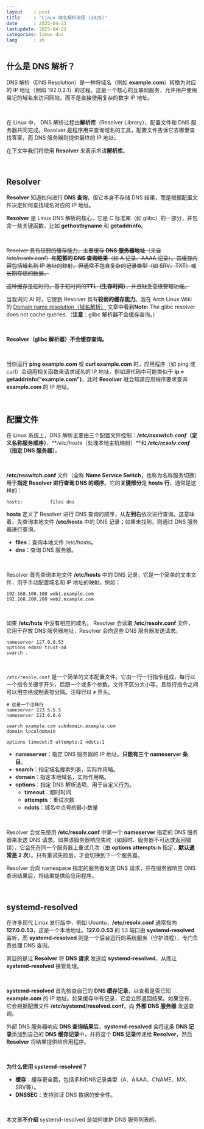 ```yaml
---
layout    : post
title     : "Linux 域名解析流程 (2025)"
date      : 2025-04-23
lastupdate: 2025-04-23
categories: linux dns
lang      : zh
---
```


## 什么是 DNS 解析？

DNS 解析（DNS Resolution）是一种将域名（例如 **example.com**）转换为对应的 IP 地址（例如 192.0.2.1）的过程。这是一个核心的互联网服务，允许用户使用易记的域名来访问网站，而不是直接使用复杂的数字 IP 地址。

<br>

在 Linux 中， DNS 解析过程由**解析库**（Resolver Library）、配置文件和 DNS 服务器共同完成。Resolver 是程序用来查询域名的工具，配置文件告诉它去哪里查找答案，而 DNS 服务器则提供最终的 IP 地址。

在下文中我们将使用 **Resolver** 来表示术语**解析库**。

<br>

## Resolver

**Resolver** 知道如何进行 **DNS 查询**，但它本身不存储 DNS 结果，而是根据配置文件决定如何查找域名对应的 IP 地址。

**Resolver** 是 Linux DNS 解析的核心，它是 C 标准库（如 glibc）的一部分，并包含一些关键函数，比如 **gethostbyname** 和 **getaddrinfo**。

<br>

~~Resolver 具有较弱的缓存能力，主要缓存 **DNS 服务器地址**（来自 /etc/resolv.conf）和**短暂的 DNS 查询结果**（如 A 记录、AAAA 记录）。其缓存内容包括域名到 IP 地址的映射，但通常不包含复杂的记录类型（如 SRV、TXT）或长期存储的数据。~~

~~这种缓存是临时的，基于短时间的**TTL（生存时间）**，并且缺乏高级管理功能。~~

当我询问 AI 时，它提到 Resolver 具有**较弱的缓存能力**。我在 Arch Linux Wiki 的 [Domain name resolution（域名解析）](https://wiki.archlinux.org/title/Domain_name_resolution) 文章中看到**Note:** The glibc resolver does not cache queries.（**注意**：glibc 解析器不会缓存查询。）

<br>

**Resolver（glibc 解析器）不会缓存查询。**

<br>

当你运行 **ping example.com** 或 **curl example.com** 时，应用程序（如 ping 或 curl）会调用相关函数来请求域名的 IP 地址，例如源代码中可能类似于 **ip = getaddrinfo("example.com")**，此时 **Resolver** 就会知道应用程序要求查询 **example.com** 的 IP 地址。

<br>

## 配置文件

在 Linux 系统上，DNS 解析主要由三个配置文件控制：***/etc/nsswitch.conf*（定义名称服务顺序）**、***/etc/hosts*（处理本地主机映射）**和  ***/etc/resolv.conf*（指定 DNS 服务器）**。

<br>

**/etc/nsswitch.conf** 文件（全称 **Name Service Switch**，也称为名称服务切换）用于**指定 Resolver 进行查询 DNS 的顺序**。它的**关键部分**是 **hosts 行**，通常是这样的：

```
hosts:          files dns
```

**hosts** 定义了 Resolver 进行 DNS 查询的顺序，从**左到右**依次进行查询。这意味着，先查询本地文件 **/etc/hosts** 中的 DNS 记录；如果未找到，则通过 DNS 服务器进行查询。

- **files**：查询本地文件 /etc/hosts。
- **dns**：查询 DNS 服务器。

<br>

Resolver 首先查询本地文件 **/etc/hosts** 中的 DNS 记录，它是一个简单的文本文件，用于手动配置域名和 IP 地址的映射。例如：

```
192.168.100.100	web1.example.com
192.168.200.200	web2.example.com
```

<br>

如果 **/etc/hots** 中没有相应的域名， Resolver 会读取 **/etc/resolv.conf** 文件，它用于存放 DNS 服务器地址，Resolver 会向这些 DNS 服务器发送请求。

```
nameserver 127.0.0.53
options edns0 trust-ad
search .
```

<br>

`/etc/resolv.conf` 是一个简单的文本配置文件。它由一行一行指令组成，每行以一个指令关键字开头，后跟一个或多个参数。文件不区分大小写，且每行指令之间可以用空格或制表符分隔。注释行以 `#` 开头。

```
# 这是一个注释行
nameserver 223.5.5.5
nameserver 223.6.6.6

search example.com subdomain.example.com
domain localdomain

options timeout:5 attempts:2 ndots:1
```

- **nameserver**：指定 DNS 服务器的 IP 地址。**只能有三个 nameserver 条目**。
- **search**：指定域名搜索列表，实际作用略。
- **domain**：指定本地域名，实际作用略。
- **options**：指定 DNS 解析选项，用于自定义行为。
    - **timeout**：超时时间
    - **attempts**：重试次数
    - **ndots**：域名中点号的最小数量

<br>

Resolver 会优先使用 **/etc/resolv.conf** 中第一个 **nameserver** 指定的 DNS 服务器来发送 DNS 请求。如果该服务器响应失败（如超时、服务器不可达或返回错误），它会先在同一个服务器上重试几次（由 **options attempts:n** 指定，**默认通常是 2 次**）。只有重试失败后，才会切换到下一个服务器。

Resolver 会向 namespace 指定的服务器发送 DNS 请求，并在服务器响应 DNS 查询结果后，将结果提供给应用程序。

<br>

## systemd-resolved

在许多现代 Linux 发行版中，例如 Ubuntu，**/etc/resolv.conf** 通常指向 **127.0.0.53**，这是一个本地地址。**127.0.0.53** 的 53 端口由 **systemd-resolved** 监听，而 **systemd-resolved** 则是一个后台运行的系统服务（守护进程），专门负责处理 DNS 查询。

其目的是让 **Resolver** 将 **DNS 请求** 发送给 **systemd-resolved**，从而让 **systemd-resolved** 接管处理。

<br>

**systemd-resolved** 首先检查自己的 **DNS 缓存记录**，以查看是否已知 **example.com** 的 IP 地址。如果缓存中有记录，它会立即返回结果。如果没有，它会根据配置文件 **/etc/systemd/resolved.conf**，向 **外部 DNS 服务器** 发送查询。

外部 DNS 服务器响应 **DNS 查询结果**后，**systemd-resolved** 会将这条 **DNS 记录**添加到自己的 **DNS 缓存记录**中，并将这个 **DNS 记录**传递给 **Resolver**，然后 **Resolver** 将结果提供给应用程序。

<br>

**为什么使用 systemd-resolved？**

- **缓存**：缓存更全面，包括多种DNS记录类型（A、AAAA、CNAME、MX、SRV等）。
- **DNSSEC**：支持验证 DNS 数据的安全性。

<br>

本文章**不介绍** systemd-resolved 是如何维护 DNS 服务列表的。
